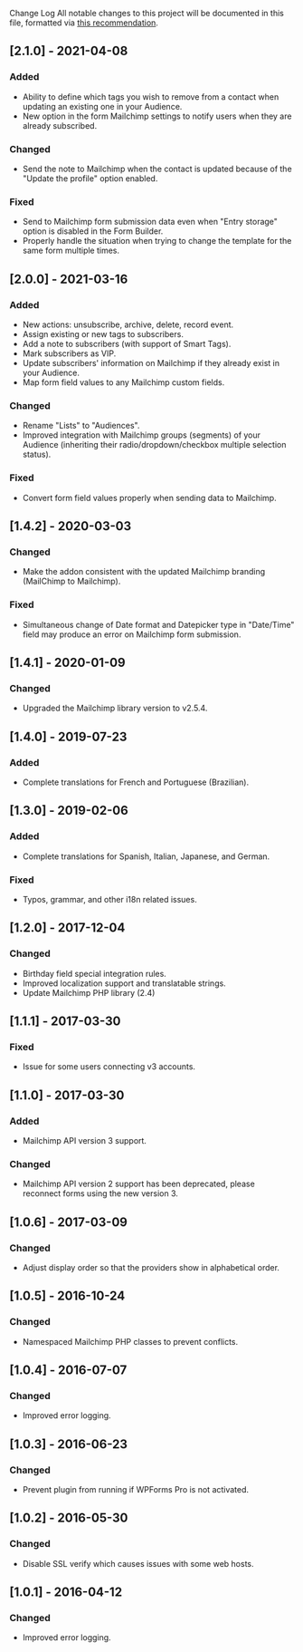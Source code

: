 Change Log
All notable changes to this project will be documented in this file, formatted via [this recommendation](https://keepachangelog.com/).

## [2.1.0] - 2021-04-08
### Added
- Ability to define which tags you wish to remove from a contact when updating an existing one in your Audience.
- New option in the form Mailchimp settings to notify users when they are already subscribed.

### Changed
- Send the note to Mailchimp when the contact is updated because of the "Update the profile" option enabled. 

### Fixed
- Send to Mailchimp form submission data even when "Entry storage" option is disabled in the Form Builder.
- Properly handle the situation when trying to change the template for the same form multiple times.

## [2.0.0] - 2021-03-16
### Added
- New actions: unsubscribe, archive, delete, record event. 
- Assign existing or new tags to subscribers.
- Add a note to subscribers (with support of Smart Tags).
- Mark subscribers as VIP.
- Update subscribers' information on Mailchimp if they already exist in your Audience.
- Map form field values to any Mailchimp custom fields.

### Changed
- Rename "Lists" to "Audiences".
- Improved integration with Mailchimp groups (segments) of your Audience (inheriting their radio/dropdown/checkbox multiple selection status).

### Fixed
- Convert form field values properly when sending data to Mailchimp.

## [1.4.2] - 2020-03-03
### Changed
- Make the addon consistent with the updated Mailchimp branding (MailChimp to Mailchimp).

### Fixed
- Simultaneous change of Date format and Datepicker type in "Date/Time" field may produce an error on Mailchimp form submission.

## [1.4.1] - 2020-01-09
### Changed
- Upgraded the Mailchimp library version to v2.5.4.

## [1.4.0] - 2019-07-23
### Added
- Complete translations for French and Portuguese (Brazilian).

## [1.3.0] - 2019-02-06
### Added
- Complete translations for Spanish, Italian, Japanese, and German.

### Fixed
- Typos, grammar, and other i18n related issues.

## [1.2.0] - 2017-12-04
### Changed
- Birthday field special integration rules.
- Improved localization support and translatable strings.
- Update Mailchimp PHP library (2.4)

## [1.1.1] - 2017-03-30
### Fixed
- Issue for some users connecting v3 accounts.

## [1.1.0] - 2017-03-30
### Added
- Mailchimp API version 3 support.

### Changed
- Mailchimp API version 2 support has been deprecated, please reconnect forms using the new version 3.

## [1.0.6] - 2017-03-09
### Changed
- Adjust display order so that the providers show in alphabetical order.

## [1.0.5] - 2016-10-24
### Changed
- Namespaced Mailchimp PHP classes to prevent conflicts.

## [1.0.4] - 2016-07-07
### Changed
- Improved error logging.

## [1.0.3] - 2016-06-23
### Changed
- Prevent plugin from running if WPForms Pro is not activated.

## [1.0.2] - 2016-05-30
### Changed
- Disable SSL verify which causes issues with some web hosts.

## [1.0.1] - 2016-04-12
### Changed
- Improved error logging.
